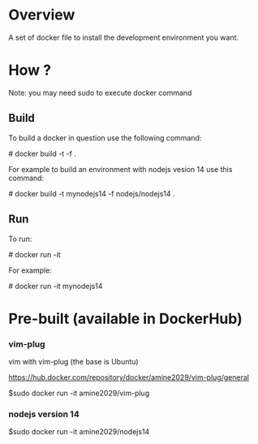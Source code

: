 # Overview
A set of docker file to install the development environment you want.

# How ?

Note: you may need sudo to execute docker command

## Build

To build a docker in question use the following command:

\# docker build -t <mydockername> -f <dockerfile> .

For example to build an environment with nodejs vesion 14 use this command:

\# docker build -t mynodejs14 -f nodejs/nodejs14 .

## Run

To run:

\# docker run -it <mydockername>

For example:

\# docker run -it mynodejs14



# Pre-built (available in DockerHub)

### vim-plug

vim with vim-plug (the base is Ubuntu)

https://hub.docker.com/repository/docker/amine2029/vim-plug/general

$sudo docker run -it amine2029/vim-plug

### nodejs version 14

$sudo docker run -it amine2029/nodejs14
